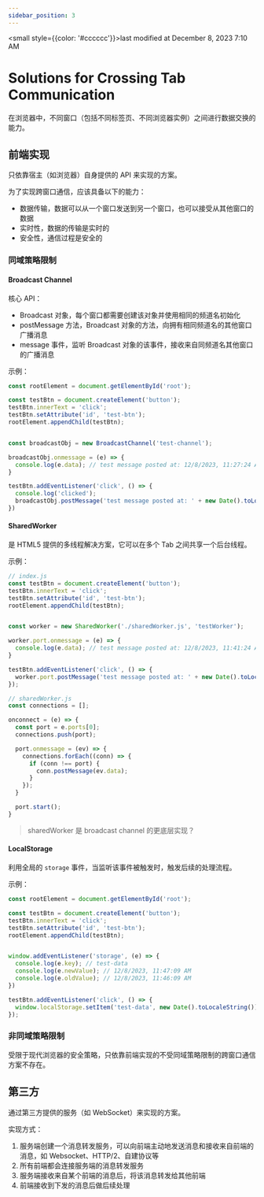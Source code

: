 ```yaml
---
sidebar_position: 3
---
```

    
<small style={{color: '#cccccc'}}>last modified at December 8, 2023 7:10 AM</small>
# Solutions for Crossing Tab Communication

在浏览器中，不同窗口（包括不同标签页、不同浏览器实例）之间进行数据交换的能力。

## 前端实现

只依靠宿主（如浏览器）自身提供的 API 来实现的方案。

为了实现跨窗口通信，应该具备以下的能力：

- 数据传输，数据可以从一个窗口发送到另一个窗口，也可以接受从其他窗口的数据
- 实时性，数据的传输是实时的
- 安全性，通信过程是安全的

### 同域策略限制

#### Broadcast Channel

核心 API：

- Broadcast 对象，每个窗口都需要创建该对象并使用相同的频道名初始化
- postMessage 方法，Broadcast 对象的方法，向拥有相同频道名的其他窗口广播消息
- message 事件，监听 Broadcast 对象的该事件，接收来自同频道名其他窗口的广播消息

示例：

```js
const rootElement = document.getElementById('root');

const testBtn = document.createElement('button');
testBtn.innerText = 'click';
testBtn.setAttribute('id', 'test-btn');
rootElement.appendChild(testBtn);


const broadcastObj = new BroadcastChannel('test-channel');

broadcastObj.onmessage = (e) => {
  console.log(e.data); // test message posted at: 12/8/2023, 11:27:24 AM
}

testBtn.addEventListener('click', () => {
  console.log('clicked');
  broadcastObj.postMessage('test message posted at: ' + new Date().toLocaleString())
})
```

#### SharedWorker

是 HTML5 提供的多线程解决方案，它可以在多个 Tab 之间共享一个后台线程。

示例：

```js
// index.js
const testBtn = document.createElement('button');
testBtn.innerText = 'click';
testBtn.setAttribute('id', 'test-btn');
rootElement.appendChild(testBtn);


const worker = new SharedWorker('./sharedWorker.js', 'testWorker');

worker.port.onmessage = (e) => {
  console.log(e.data); // test message posted at: 12/8/2023, 11:41:24 AM
}

testBtn.addEventListener('click', () => {
  worker.port.postMessage('test message posted at: ' + new Date().toLocaleString());
});

// sharedWorker.js
const connections = [];

onconnect = (e) => {
  const port = e.ports[0];
  connections.push(port);

  port.onmessage = (ev) => {
    connections.forEach((conn) => {
      if (conn !== port) {
        conn.postMessage(ev.data);
      }
    });
  }

  port.start();
}
```

> sharedWorker 是 broadcast channel 的更底层实现？

#### LocalStorage

利用全局的 `storage` 事件，当监听该事件被触发时，触发后续的处理流程。

示例：

```js
const rootElement = document.getElementById('root');

const testBtn = document.createElement('button');
testBtn.innerText = 'click';
testBtn.setAttribute('id', 'test-btn');
rootElement.appendChild(testBtn);


window.addEventListener('storage', (e) => {
  console.log(e.key); // test-data
  console.log(e.newValue); // 12/8/2023, 11:47:09 AM
  console.log(e.oldValue); // 12/8/2023, 11:46:09 AM
})

testBtn.addEventListener('click', () => {
  window.localStorage.setItem('test-data', new Date().toLocaleString());
});
```

### 非同域策略限制

受限于现代浏览器的安全策略，只依靠前端实现的不受同域策略限制的跨窗口通信方案不存在。

## 第三方

通过第三方提供的服务（如 WebSocket）来实现的方案。

实现方式：

1. 服务端创建一个消息转发服务，可以向前端主动地发送消息和接收来自前端的消息，如 Websocket、HTTP/2、自建协议等
2. 所有前端都会连接服务端的消息转发服务
3. 服务端接收来自某个前端的消息后，将该消息转发给其他前端
4. 前端接收到下发的消息后做后续处理
      